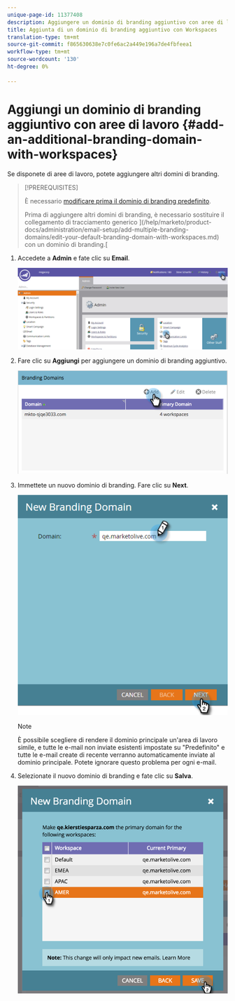 ```yaml
---
unique-page-id: 11377408
description: Aggiungere un dominio di branding aggiuntivo con aree di lavoro - Documenti Marketo - Documentazione prodotto
title: Aggiunta di un dominio di branding aggiuntivo con Workspaces
translation-type: tm+mt
source-git-commit: f865630638e7c0fe6ac2a449e196a7de4fbfeea1
workflow-type: tm+mt
source-wordcount: '130'
ht-degree: 0%

---
```



# Aggiungi un dominio di branding aggiuntivo con aree di lavoro {#add-an-additional-branding-domain-with-workspaces}

Se disponete di aree di lavoro, potete aggiungere altri domini di branding.

>[!PREREQUISITES]
>
>È necessario [modificare prima il dominio di branding predefinito](/help/marketo/product-docs/administration/email-setup/add-multiple-branding-domains/edit-your-default-branding-domain.md).
>
>Prima di aggiungere altri domini di branding, è necessario sostituire il collegamento di tracciamento generico ](/help/marketo/product-docs/administration/email-setup/add-multiple-branding-domains/edit-your-default-branding-domain-with-workspaces.md) con un dominio di branding.[

1. Accedete a **Admin** e fate clic su **Email**.

   ![](assets/image2016-6-29-16-3a42-3a20.png)

1. Fare clic su **Aggiungi** per aggiungere un dominio di branding aggiuntivo.

   ![](assets/branding-domains-add-workspaces.png)

1. Immettete un nuovo dominio di branding. Fare clic su **Next**.

   ![](assets/new-branding-domain-8-31.png)

   >[!NOTE]
   >
   >È possibile scegliere di rendere il dominio principale un&#39;area di lavoro simile, e tutte le e-mail non inviate esistenti impostate su &quot;Predefinito&quot; e tutte le e-mail create di recente verranno automaticamente inviate al dominio principale. Potete ignorare questo problema per ogni e-mail.

1. Selezionate il nuovo dominio di branding e fate clic su **Salva**.

   ![](assets/image2016-8-12-10-3a52-3a44.png)
